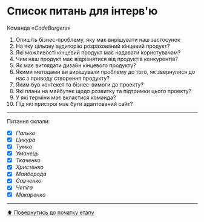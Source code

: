 # Список питань для інтерв'ю
Команда «*CodeBurgers*»

1. Опишіть бізнес-проблему, яку має вирішувати наш застосунок
2. На яку цільову аудиторію розрахований кінцевий продукт?
3. Які можливості кінцевий продукт має надавати користувачам?
4. Чим наш продукт має відрізнятися від продуктів конкурентів?
5. Як має виглядати дизайн кінцевого продукту?
7. Якими методами ви вирішували проблему до того, як звернулися до нас з приводу створення продукту?
8. Яким був контекст та бізнес-вимоги до проекту?
9. Які плани на майбутнє щодо розвитку та підтримки цього проекту?
10. У які терміни має вкластися команда?
11. Під які пристрої має бути адаптований сайт?

---
Питання склали:			

- [x] *Палько*
- [x] *Цикура*
- [x] *Тумко*
- [x] *Уманець*
- [x] *Ткаченко*
- [x] *Христенко*
- [x] *Майборода*
- [x] *Савченко* 
- [x] *Чепіга*
- [x] *Макаренко*

---
[:arrow_up: Повернутись до початку етапу](/docs/1.Envisioning/README.md)

